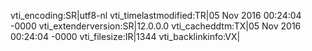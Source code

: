 vti_encoding:SR|utf8-nl
vti_timelastmodified:TR|05 Nov 2016 00:24:04 -0000
vti_extenderversion:SR|12.0.0.0
vti_cacheddtm:TX|05 Nov 2016 00:24:04 -0000
vti_filesize:IR|1344
vti_backlinkinfo:VX|
